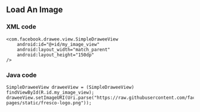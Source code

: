## Load An Image

### XML code
    <com.facebook.drawee.view.SimpleDraweeView
        android:id="@+id/my_image_view"
        android:layout_width="match_parent"
        android:layout_height="150dp"
    />

### Java code
    SimpleDraweeView draweeView = (SimpleDraweeView) findViewById(R.id.my_image_view);
    draweeView.setImageURI(Uri.parse("https://raw.githubusercontent.com/facebook/fresco/gh-pages/static/fresco-logo.png"));


